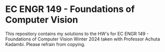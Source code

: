 # EC ENGR 149 - Foundations of Computer Vision
This repository contains my solutions to the HW's for EC ENGR 149 - Foundations of Computer Vision Winter 2024 taken with Professor Achuta Kadambi. Please refrain from copying. 
